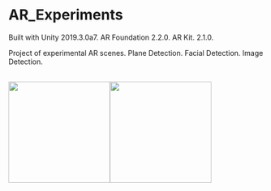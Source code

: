 # AR_Experiments

Built with Unity 2019.3.0a7.  AR Foundation 2.2.0. AR Kit. 2.1.0.

Project of experimental AR scenes. Plane Detection.  Facial Detection. Image Detection.

<br>
<img width="200" src="https://github.com/mhellnerdev/AR_Experiments/blob/master/docs/images/AR1.gif">
<img width="200" src="https://github.com/mhellnerdev/AR_Experiments/blob/master/docs/images/AR2.gif" style="float:left">

